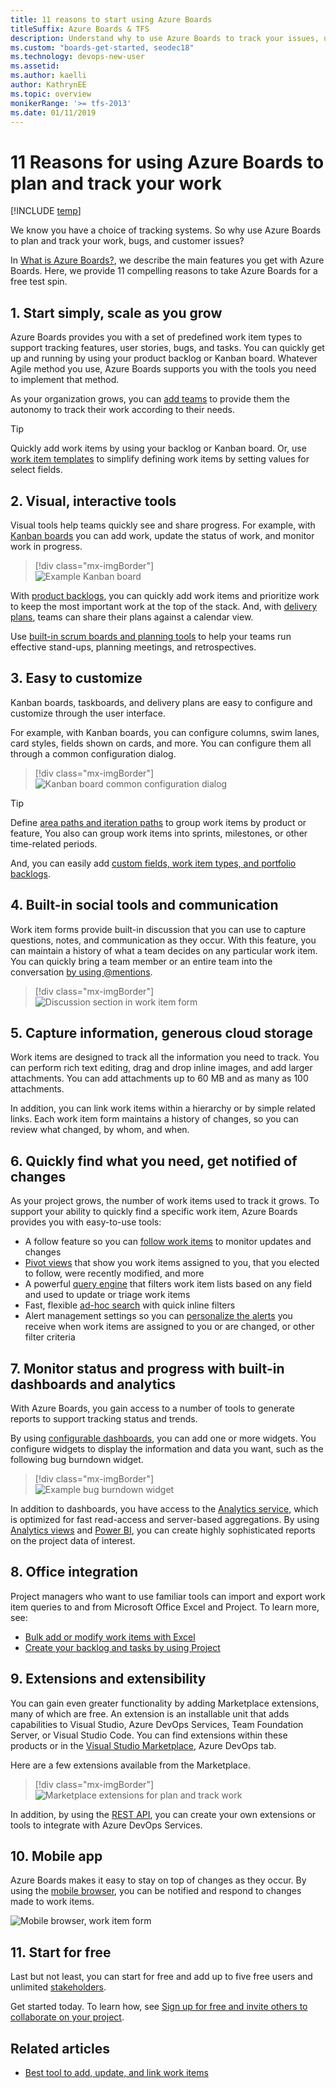 ```yaml
---
title: 11 reasons to start using Azure Boards
titleSuffix: Azure Boards & TFS 
description: Understand why to use Azure Boards to track your issues, user stories, bugs, tasks, and other work  
ms.custom: "boards-get-started, seodec18"
ms.technology: devops-new-user
ms.assetid:  
ms.author: kaelli
author: KathrynEE
ms.topic: overview
monikerRange: '>= tfs-2013'
ms.date: 01/11/2019
---
```


# 11 Reasons for using Azure Boards to plan and track your work

[!INCLUDE [temp](../includes/version-vsts-tfs-all-versions.md)]

We know you have a choice of tracking systems. So why use Azure Boards to plan and track your work, bugs, and customer issues?

In [What is Azure Boards?](what-is-azure-boards.md), we describe the main features you get with Azure Boards. Here, we provide 11 compelling reasons to take Azure Boards for a free test spin.

## 1. Start simply, scale as you grow

Azure Boards provides you with a set of predefined work item types to support tracking features, user stories, bugs, and tasks. You can quickly get up and running by using your product backlog or Kanban board. Whatever Agile method you use, Azure Boards supports you with the tools you need to implement that method.

As your organization grows, you can [add teams](../../organizations/projects/about-projects.md#add-team) to provide them the autonomy to track their work according to their needs.

> [!TIP]  
> Quickly add work items by using your backlog or Kanban board. Or, use [work item templates](../backlogs/work-item-template.md) to simplify defining work items by setting values for select fields.

## 2. Visual, interactive tools

Visual tools help teams quickly see and share progress. For example, with [Kanban boards](../boards/kanban-quickstart.md) you can add work, update the status of work, and monitor work in progress.

> [!div class="mx-imgBorder"]  
> ![Example Kanban board](../../boards/boards/media/quickstart/intro-view.png)

With [product backlogs](../backlogs/create-your-backlog.md), you can quickly add work items and prioritize work to keep the most important work at the top of the stack. And, with [delivery plans](../plans/review-team-plans.md), teams can share their plans against a calendar view.

Use [built-in scrum boards and planning tools](../sprints/scrum-overview.md) to help your teams run effective stand-ups, planning meetings, and retrospectives.

## 3. Easy to customize

Kanban boards, taskboards, and delivery plans are easy to configure and customize through the user interface.

For example, with Kanban boards, you can configure columns, swim lanes, card styles, fields shown on cards, and more. You can configure them all through a common configuration dialog.

> [!div class="mx-imgBorder"]  
> ![Kanban board common configuration dialog](../../organizations/settings/media/configure-team/common-configuration-dialog.png)

> [!TIP]  
> Define [area paths and iteration paths](../../organizations/settings/about-areas-iterations.md) to group work items by product or feature, You also can group work items into sprints, milestones, or other time-related periods.

And, you can easily add [custom fields, work item types, and portfolio backlogs](../../organizations/settings/work/inheritance-process-model.md).

## 4. Built-in social tools and communication

Work item forms provide built-in discussion that you can use to capture questions, notes, and communication as they occur. With this feature, you can maintain a history of what a team decides on any particular work item. You can quickly bring a team member or an entire team into the conversation [by using @mentions](../../notifications/at-mentions.md).

> [!div class="mx-imgBorder"]  
> ![Discussion section in work item form](../backlogs/media/add-work-items-discussion.png)

## 5. Capture information, generous cloud storage

Work items are designed to track all the information you need to track. You can perform rich text editing, drag and drop inline images, and add larger attachments. You can add attachments up to 60 MB and as many as 100 attachments.

In addition, you can link work items within a hierarchy or by simple related links. Each work item form maintains a history of changes, so you can review what changed, by whom, and when.

## 6. Quickly find what you need, get notified of changes

As your project grows, the number of work items used to track it grows. To support your ability to quickly find a specific work item, Azure Boards provides you with easy-to-use tools:

- A follow feature so you can [follow work items](../work-items/follow-work-items.md) to monitor updates and changes
- [Pivot views](../work-items/view-add-work-items.md) that show you work items assigned to you, that you elected to follow, were recently modified, and more
- A powerful [query engine](../queries/example-queries.md) that filters work item lists based on any field and used to update or triage work items
- Fast, flexible [ad-hoc search](../queries/search-box-queries.md) with quick inline filters
- Alert management settings so you can [personalize the alerts](../../notifications/howto-manage-personal-notifications.md) you receive when work items are assigned to you or are changed, or other filter criteria

## 7. Monitor status and progress with built-in dashboards and analytics

With Azure Boards, you gain access to a number of tools to generate reports to support tracking status and trends.

By using [configurable dashboards](../../report/dashboards/dashboards.md), you can add one or more widgets. You configure widgets to display the information and data you want, such as the following bug burndown widget.

> [!div class="mx-imgBorder"]  
> ![Example bug burndown widget](/azure/devops/report/dashboards/media/burndown-widget/burndownup-bug-burndown.png)

In addition to dashboards, you have access to the [Analytics service](../../report/powerbi/what-is-analytics.md), which is optimized for fast read-access and server-based aggregations. By using [Analytics views](../../report/powerbi/what-are-analytics-views.md) and [Power BI](../../report/powerbi/what-are-analytics-views.md), you can create highly sophisticated reports on the project data of interest.

## 8. Office integration

Project managers who want to use familiar tools can import and export work item queries to and from Microsoft Office Excel and Project. To learn more, see:

- [Bulk add or modify work items with Excel](../backlogs/office/bulk-add-modify-work-items-excel.md)
- [Create your backlog and tasks by using Project](../backlogs/office/create-your-backlog-tasks-using-project.md)

## 9. Extensions and extensibility

You can gain even greater functionality by adding Marketplace extensions, many of which are free. An extension is an installable unit that adds capabilities to Visual Studio, Azure DevOps Services, Team Foundation Server, or Visual Studio Code. You can find extensions within these products or in the [Visual Studio Marketplace](https://marketplace.visualstudio.com/azuredevops), Azure DevOps tab.

Here are a few extensions available from the Marketplace.

> [!div class="mx-imgBorder"]  
> ![Marketplace extensions for plan and track work](media/why-boards/marketplace-extensions.png)

In addition, by using the [REST API](/rest/api/azure/devops/index), you can create your own extensions or tools to integrate with Azure DevOps Services.

## 10. Mobile app

Azure Boards makes it easy to stay on top of changes as they occur.
By using the [mobile browser](../../project/navigation/mobile-work.md), you can be notified and respond to changes made to work items.

![Mobile browser, work item form](../../project/navigation/media/mobile-work-intro-1.png)

## 11. Start for free

Last but not least, you can start for free and add up to five free users and unlimited [stakeholders](../../organizations/security/get-started-stakeholder.md).

Get started today. To learn how, see [Sign up for free and invite others to collaborate on your project](sign-up-invite-teammates.md).

## Related articles

- [Best tool to add, update, and link work items](../work-items/best-tool-add-update-link-work-items.md)
